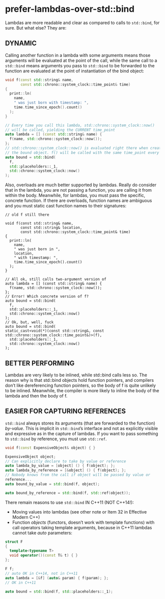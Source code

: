 # prefer-lambdas-over-std::bind

Lambdas are more readable and clear as compared to calls to `std::bind`,
for sure. But what else? They are:

## DYNAMIC

Calling another function in a lambda with some arguments means those
arguments will be evaluated at the point of the call, while the same
call to a `std::bind` means arguments you pass to `std::bind` to be
forwarded to the function are evaluated at the point of instantiation of
the bind object:

```c++
void f(const std::string& name,
       const std::chrono::system_clock::time_point& time)
{
  print::ln(
    name,
    " was just born with timestamp: ",
    time.time_since_epoch().count()
  );
}

// Every time you call this lambda, std::chrono::system_clock::now()
// will be called, yielding the CURRENT time_point
auto lambda = [] (const std::string& name) {
  f(name, std::chrono::system_clock::now());
};
// std::chrono::system_clock::now() is evaluated right there when creating
// the bound object. f() will be called with the same time_point every time!
auto bound = std::bind(
  f,
  std::placeholders::_1,
  std::chrono::system_clock::now()
);
```

Also, overloads are much better supported by lambdas. Really do consider
that in the lambda, you are not passing a function, you are calling it
from within the body. Meanwhile, for lambdas, you must pass the
specific, concrete function. If there are overloads, function names are
ambiguous and you must static cast function names to their signatures:

```
// old f still there

void f(const std::string& name,
       const std::string& location,
       const std::chrono::system_clock::time_point& time)
{
  print::ln(
    name,
    " was just born in ",
    location,
    " with timestamp: ",
    time.time_since_epoch().count()
  );
}

// All ok, still calls two-argument version of
auto lambda = [] (const std::string& name) {
  f(name, std::chrono::system_clock::now());
};
// Error! Which concrete version of f?
auto bound = std::bind(
  f,
  std::placeholders::_1,
  std::chrono::system_clock::now()
);
// Ok, but, well, fuck
auto bound = std::bind(
static_cast<void(*)(const std::string&, const
std::chrono::system_clock::time_point&)>(f),
  std::placeholders::_1,
  std::chrono::system_clock::now()
);
```

## BETTER PERFORMING

Lambdas are very likely to be inlined, while std::bind calls less so.
The reason why is that std::bind objects hold function pointers, and
compilers don’t like dereferencing function pointers, so the body of f
is quite unlikely to be inlined. Meanwhile, the compiler is more likely
to inline the body of the lambda and then the body of f.

## EASIER FOR CAPTURING REFERENCES

`std::bind` always stores its arguments (that are forwarded to the
function) _by-value_. This is implicit in `std::bind`’s interface and not
as explicitly visible and expressive as in the capture of lambdas. If
you want to pass something to `std::bind` by reference, you must use
`std::ref`.

```c++
void f(const ExpensiveObject& object) { }

ExpensiveObject object;
// Can explicitly declare to take by value or reference
auto lambda_by_value = [object] () { f(object); };
auto lambda_by_reference = [&object] () { f(object); };
// Nobody knows from the call if object will be passed by value or
reference...
auto bound_by_value = std::bind(f, object);

auto bound_by_reference = std::bind(f, std::ref(object));
```

There remain reasons to use `std::bind` IN C++11 (NOT C++14!):

-   Moving values into lambdas (see other note or Item 32 in Effective
    Modern C++)
-   Function _objects_ (functors, doesn’t work with template functions)
    with call operators taking template arguments, because in C++11
    lambdas cannot take _auto_ parameters:

```c++
struct F
{
  template<typename T>
  void operator()(const T& t) { }
};

F f;
// auto OK in C++14, not in C++11
auto lambda = [&f] (auto& param) { f(param); };
// OK in C++11

auto bound = std::bind(f, std::placeholders::_1);
```
